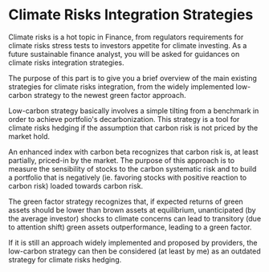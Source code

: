 # Climate Risks Integration Strategies

Climate risks is a hot topic in Finance, from regulators requirements for climate risks stress tests to investors appetite for climate investing. As a future sustainable finance analyst, you will be asked for guidances on climate risks integration strategies. 

The purpose of this part is to give you a brief overview of the main existing strategies for climate risks integration, from the widely implemented low-carbon strategy to the newest green factor approach.

Low-carbon strategy basically involves a simple tilting from a benchmark in order to achieve portfolio's decarbonization. This strategy is a tool for climate risks hedging if the assumption that carbon risk is not priced by the market hold.

An enhanced index with carbon beta recognizes that carbon risk is, at least partially, priced-in by the market. The purpose of this approach is to measure the sensibility of stocks to the carbon systematic risk and to build a portfolio that is negatively (ie. favoring stocks with positive reaction to carbon risk) loaded towards carbon risk.

The green factor strategy recognizes that, if expected returns of green assets should be lower than brown assets at equilibrium, unanticipated (by the average investor) shocks to climate concerns can lead to transitory (due to attention shift) green assets outperformance, leading to a green factor.

If it is still an approach widely implemented and proposed by providers, the low-carbon strategy can then be considered (at least by me) as an outdated strategy for climate risks hedging.